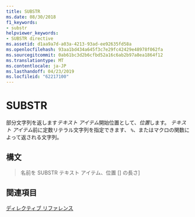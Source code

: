 ```yaml
---
title: SUBSTR
ms.date: 08/30/2018
f1_keywords:
- substr
helpviewer_keywords:
- SUBSTR directive
ms.assetid: d1aa9a7d-a03a-4213-93ad-ee92635fd58a
ms.openlocfilehash: 93aa1bd434a645f3c7e29fc42429e48978f062fa
ms.sourcegitcommit: 0ab61bc3d2b6cfbd52a16c6ab2b97a8ea1864f12
ms.translationtype: MT
ms.contentlocale: ja-JP
ms.lasthandoff: 04/23/2019
ms.locfileid: "62217100"
---
```

# <a name="substr"></a>SUBSTR

部分文字列を返します*テキスト アイテム*開始位置として、*位置*します。 *テキスト アイテム*前に定数リテラル文字列を指定できます、 `%`、またはマクロの関数によって返される文字列。

## <a name="syntax"></a>構文

> 名前を SUBSTR テキスト アイテム、位置 [] の長さ]

## <a name="see-also"></a>関連項目

[ディレクティブ リファレンス](../../assembler/masm/directives-reference.md)<br/>